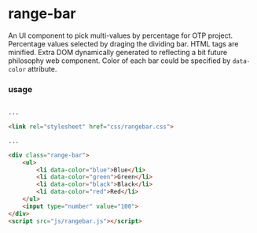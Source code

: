 range-bar
=========

An UI component to pick multi-values by percentage for OTP project. Percentage values selected by draging the dividing bar. HTML tags are minified. Extra DOM dynamically generated to reflecting a bit future philosophy web component. Color of each bar could be specified by `data-color` attribute.

### usage 

```html

...

<link rel="stylesheet" href="css/rangebar.css">

...

<div class="range-bar">
    <ul>
        <li data-color="blue">Blue</li>
        <li data-color="green">Green</li>
        <li data-color="black">Black</li>
        <li data-color="red">Red</li>
    </ul>
    <input type="number" value="100">
</div>
<script src="js/rangebar.js"></script>

```